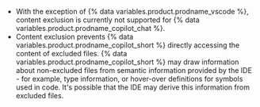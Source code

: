 - With the exception of {% data variables.product.prodname_vscode %}, content exclusion is currently not supported for {% data variables.product.prodname_copilot_chat %}.
- Content exclusion prevents {% data variables.product.prodname_copilot_short %} directly accessing the content of excluded files. {% data variables.product.prodname_copilot_short %} may draw information about non-excluded files from semantic information provided by the IDE - for example, type information, or hover-over definitions for symbols used in code. It's possible that the IDE may derive this information from excluded files.
